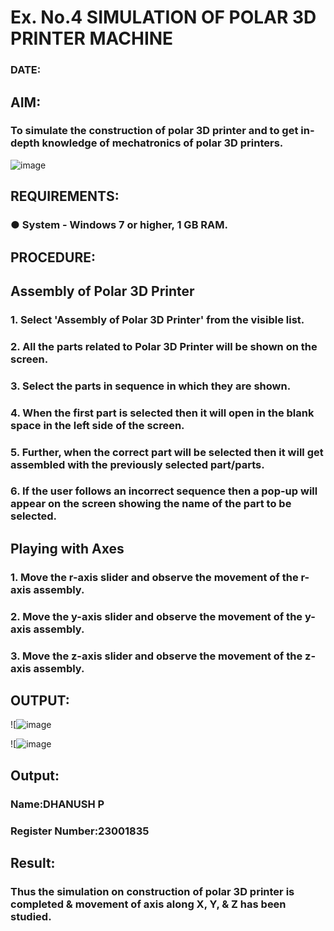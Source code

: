 # Ex. No.4 SIMULATION OF POLAR 3D PRINTER MACHINE

### DATE: 

## AIM:
### To simulate the construction of polar 3D printer and to get in-depth knowledge of mechatronics of polar 3D printers.

![image](https://github.com/Sellakumar1987/Ex.-No.-4---SIMULATION-OF-POLAR-3D-PRINTER-MACHINE/assets/113594316/b551f195-9877-49a2-99bb-a9efcfb3381a)

## REQUIREMENTS:
### ●	System - Windows 7 or higher, 1 GB RAM.

## PROCEDURE:

## Assembly of Polar 3D Printer
### 1.	Select 'Assembly of Polar 3D Printer' from the visible list.
### 2.	All the parts related to Polar 3D Printer will be shown on the screen.
### 3.	Select the parts in sequence in which they are shown.
### 4.	When the first part is selected then it will open in the blank space in the left side of the screen.
### 5.	Further, when the correct part will be selected then it will get assembled with the previously selected part/parts.
### 6.	If the user follows an incorrect sequence then a pop-up will appear on the screen showing the name of the part to be selected.

## Playing with Axes
### 1.	Move the r-axis slider and observe the movement of the r-axis assembly.
### 2.	Move the y-axis slider and observe the movement of the y-axis assembly.
### 3.	Move the z-axis slider and observe the movement of the z-axis assembly.

## OUTPUT:

![![image](https://github.com/Dhanush0143/Ex.-No.-4---SIMULATION-OF-POLAR-3D-PRINTER-MACHINE/assets/139841924/1944bb12-9c4c-47d7-98f6-38f9da2a0836)

![![image](https://github.com/Dhanush0143/Ex.-No.-4---SIMULATION-OF-POLAR-3D-PRINTER-MACHINE/assets/139841924/6ae38ac7-ff13-4356-8190-fee374dba4ca)

## Output:

### Name:DHANUSH P
### Register Number:23001835

## Result: 
### Thus the simulation on construction of polar 3D printer is completed & movement of axis along X, Y, & Z has been studied.
